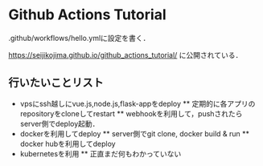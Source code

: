 # Github Actions Tutorial

.github/workflows/hello.ymlに設定を書く．  

https://seijikojima.github.io/github_actions_tutorial/ に公開されている．

## 行いたいことリスト

* vpsにssh越しにvue.js,node.js,flask-appをdeploy
 ** 定期的に各アプリのrepositoryをcloneしてrestart
 ** webhookを利用して，pushされたらserver側でdeploy起動．
* dockerを利用してdeploy
 ** server側でgit clone, docker build & run 
 ** docker hubを利用してdeploy
* kubernetesを利用
 ** 正直まだ何もわかっていない
